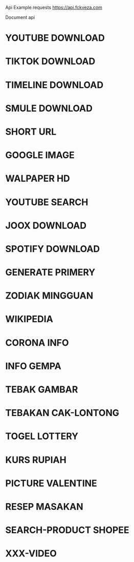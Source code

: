 
Api Example requests https://api.fckveza.com

Document api

# YOUTUBE DOWNLOAD  
# TIKTOK DOWNLOAD  
# TIMELINE DOWNLOAD  
# SMULE DOWNLOAD  
# SHORT URL  
# GOOGLE IMAGE  
# WALPAPER HD  
# YOUTUBE SEARCH  
# JOOX DOWNLOAD  
# SPOTIFY DOWNLOAD  
# GENERATE PRIMERY  
# ZODIAK MINGGUAN  
# WIKIPEDIA  
# CORONA INFO  
# INFO GEMPA  
# TEBAK GAMBAR  
# TEBAKAN CAK-LONTONG  
# TOGEL LOTTERY  
# KURS RUPIAH  
# PICTURE VALENTINE  
# RESEP MASAKAN  
# SEARCH-PRODUCT SHOPEE  
# XXX-VIDEO  
